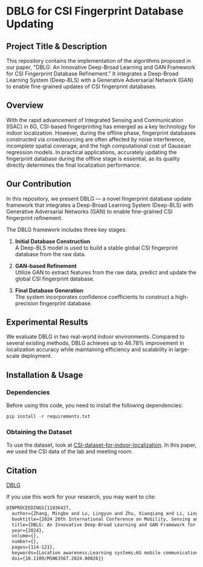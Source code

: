 # DBLG for CSI Fingerprint Database Updating

## Project Title & Description

This repository contains the implementation of the algorithms proposed in our paper, "DBLG: An Innovative Deep-Broad Learning and GAN Framework for CSI Fingerprint Database Refinement." It integrates a Deep-Broad Learning System (Deep-BLS) with a Generative Adversarial Network (GAN) to enable fine-grained updates of CSI fingerprint databases.

## Overview

With the rapid advancement of Integrated Sensing and Communication (ISAC) in 6G, CSI-based fingerprinting has emerged as a key technology for indoor localization. However, during the offline phase, fingerprint databases constructed via crowdsourcing are often affected by noise interference, incomplete spatial coverage, and the high computational cost of Gaussian regression models. In practical applications, accurately updating the fingerprint database during the offline stage is essential, as its quality directly determines the final localization performance.

## Our Contribution

In this repository, we present DBLG — a novel fingerprint database update framework that integrates a Deep-Broad Learning System (Deep-BLS) with Generative Adversarial Networks (GAN) to enable fine-grained CSI fingerprint refinement.

The DBLG framework includes three key stages:

1. **Initial Database Construction**  
   A Deep-BLS model is used to build a stable global CSI fingerprint database from the raw data.

2. **GAN-based Refinement**  
   Utilize GAN to extract features from the raw data, predict and update the global CSI fingerprint database.

3. **Final Database Generation**  
   The system incorporates confidence coefficients to construct a high-precision fingerprint database.

## Experimental Results

We evaluate DBLG in two real-world indoor environments. Compared to several existing methods, DBLG achieves up to 46.78% improvement in localization accuracy while maintaining efficiency and scalability in large-scale deployment.

## Installation & Usage
### Dependencies
Before using this code, you need to install the following dependencies:
```python
pip install -r requirements.txt
```
### Obtaining the Dataset
To use the dataset, look at [CSI-dataset-for-indoor-localization](https://github.com/qiang5love1314/CSI-dataset-for-indoor-localization). In this paper, we used the CSI data of the lab and meeting room.

## Citation

[DBLG](https://ieeexplore.ieee.org/document/11036427)

If you use this work for your research, you may want to cite:

```latex
@INPROCEEDINGS{11036427,
  author={Zhang, Mingbo and Lu, Lingyun and Zhu, Xiaoqiang and Li, Lingkun and Gao, Ruipeng},
  booktitle={2024 20th International Conference on Mobility, Sensing and Networking (MSN)}, 
  title={DBLG: An Innovative Deep-Broad Learning and GAN Framework for CSI Fingerprint Database Refinement}, 
  year={2024},
  volume={},
  number={},
  pages={114-121},
  keywords={Location awareness;Learning systems;6G mobile communication;Accuracy;Databases;Fingerprint recognition;Generative adversarial networks;Feature extraction;Robustness;Radiofrequency identification;CSI;Deep Learning;Broad Learning System;GAN},
  doi={10.1109/MSN63567.2024.00026}}
```